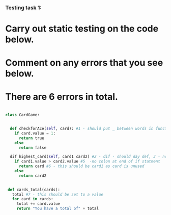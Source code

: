 ### Testing task 1:

# Carry out static testing on the code below.
# Comment on any errors that you see below.
# There are 6 errors in total. 

```python

class CardGame:


  def checkforAce(self, card): #1 - should put _ between words in function names
    if card.value = 1:
      return true 
    else
      return false

  dif highest_card(self, card1 card2) #2 - dif - should day def, 3 - no comma between card1 and card 2, 4 - no : at end o
    if card1.value > card2.value #5  -no colon at end of if statment
      return card #6 - this should be card1 as card is unused
    else
      return card2
 

 def cards_total(cards):
   total #7 - this should be set to a value
   for card in cards:
     total += card.value
     return "You have a total of" + total


```
